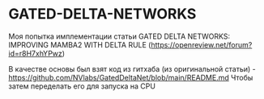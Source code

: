 # GATED-DELTA-NETWORKS
Моя попытка имплементации статьи GATED DELTA NETWORKS: IMPROVING MAMBA2 WITH DELTA RULE (https://openreview.net/forum?id=r8H7xhYPwz)

В качестве основы был взят код из гитхаба (из оригинальной статьи) - https://github.com/NVlabs/GatedDeltaNet/blob/main/README.md
Чтобы затем переделать его для запуска на CPU 

